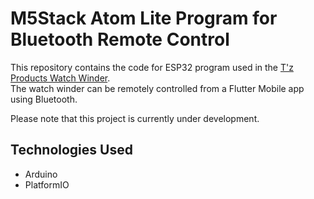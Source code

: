 # M5Stack Atom Lite Program for Bluetooth Remote Control

This repository contains the code for ESP32 program used in the [T'z Products Watch Winder](https://tzproducts.jp/).  
The watch winder can be remotely controlled from a Flutter Mobile app using Bluetooth.

Please note that this project is currently under development.

## Technologies Used

- Arduino
- PlatformIO
